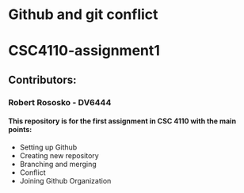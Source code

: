# Github and git conflict
# CSC4110-assignment1
## Contributors:
### Robert Rososko - DV6444

#### This repository is for the first assignment in CSC 4110 with the main points:
* Setting up Github
* Creating new repository
* Branching and merging
* Conflict
* Joining Github Organization
